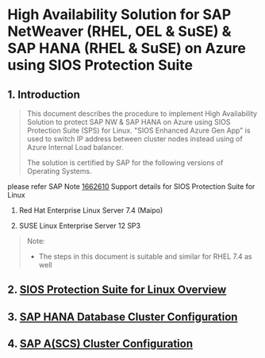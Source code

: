 
# High Availability Solution for SAP NetWeaver (RHEL, OEL & SuSE) & SAP HANA (RHEL & SuSE) on Azure using SIOS Protection Suite


## 1. Introduction
> This document describes the procedure to implement High Availability Solution to protect SAP NW & SAP HANA on Azure using SIOS Protection Suite (SPS) for Linux. "SIOS Enhanced Azure Gen App" is used to switch IP address between cluster nodes instead using of Azure Internal Load balancer.
>
> The solution is certified by SAP for the following versions of Operating Systems. 

please refer SAP Note [1662610](https://launchpad.support.sap.com/#/notes/1662610) Support details for SIOS Protection Suite for Linux

1.  Red Hat Enterprise Linux Server 7.4 (Maipo)

2.  SUSE Linux Enterprise Server 12 SP3

> Note:
> - The steps in this document is suitable and similar for RHEL 7.4 as well
>





## 2. [SIOS Protection Suite for Linux Overview](SIOS_Overview.md)
## 3. [SAP HANA Database Cluster Configuration](HA-for-SAP-HANA-DB.md)
## 4. [SAP A(SCS) Cluster Configuration](HA-for-SAP-(A)SCS.md)
